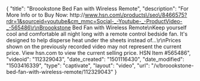 {
    "title": "Broookstone Bed Fan with Wireless Remote",
    "description": "For More Info or to Buy Now: http:\/\/www.hsn.com\/products\/seo\/8466575?rdr=1&sourceid=youtube&cm_mmc=Social-_-Youtube-_-ProductVideo-_-565486\r\nBroookstone Bed Fan with Wireless Remote\nKeep yourself cool and comfortable all night long with a remote control bedside fan. It's designed to help disperse heat under the sheets instead of...\r\nPrices shown on the previously recorded video may not represent the current price.  View hsn.com to view the current selling price. HSN Item #565486",
    "videoid": "112329043",
    "date_created": "1501116430",
    "date_modified": "1503416339",
    "type": "captivate",
    "layout": "video",
    "url": "\/v\/broookstone-bed-fan-with-wireless-remote\/112329043"
}